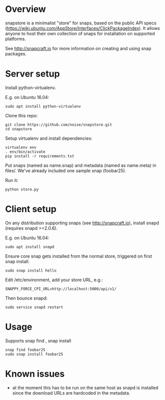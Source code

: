 # Overview

snapstore is a minimalist "store" for snaps, based on the public API specs (https://wiki.ubuntu.com/AppStore/Interfaces/ClickPackageIndex). It allows anyone to host their own collection of snaps for installation on supported platforms.

See http://snapcraft.io for more information on creating and using snap packages.

# Server setup

Install python-virtualenv.

E.g. on Ubuntu 16.04:
```
sudo apt install python-virtualenv
```

Clone this repo:
```
git clone https://github.com/noise/snapstore.git
cd snapstore
```

Setup virtualenv and install dependencies:
```
virtualenv env
. env/bin/activate
pip install -r requirements.txt
```

Put snaps (named as name.snap) and metadata (named as name.meta) in files/. We've already included one sample snap (foobar25).


Run it:
```
python store.py
```

# Client setup

On any distribution supporting snaps (see http://snapcraft.io), install snapd (requires snapd >=2.0.6).

E.g. on Ubuntu 16.04:
```
sudo apt install snapd
```

Ensure core snap gets installed from the normal store, triggered on first snap install.
```
sudo snap install hello
```

Edit /etc/environment, add your store URL, e.g.:
```
SNAPPY_FORCE_CPI_URL=http://localhost:5000/api/v1/
```

Then bounce snapd:
```
sudo service snapd restart
```

# Usage

Supports snap find <name>, snap install <name>

```
snap find foobar25
sudo snap install foobar25
```

# Known issues

- at the moment this has to be run on the same host as snapd is
installed since the download URLs are hardcoded in the metadata.
